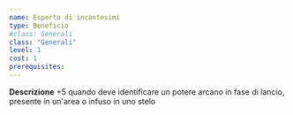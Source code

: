 ```yaml
---
name: Esperto di incantesimi
type: Beneficio
#class: Generali
class: "Generali"
level: 1
cost: 1
prerequisites:
---
```


**Descrizione**
+5 quando deve identificare un potere arcano in fase di lancio, presente in un'area o infuso in uno stelo